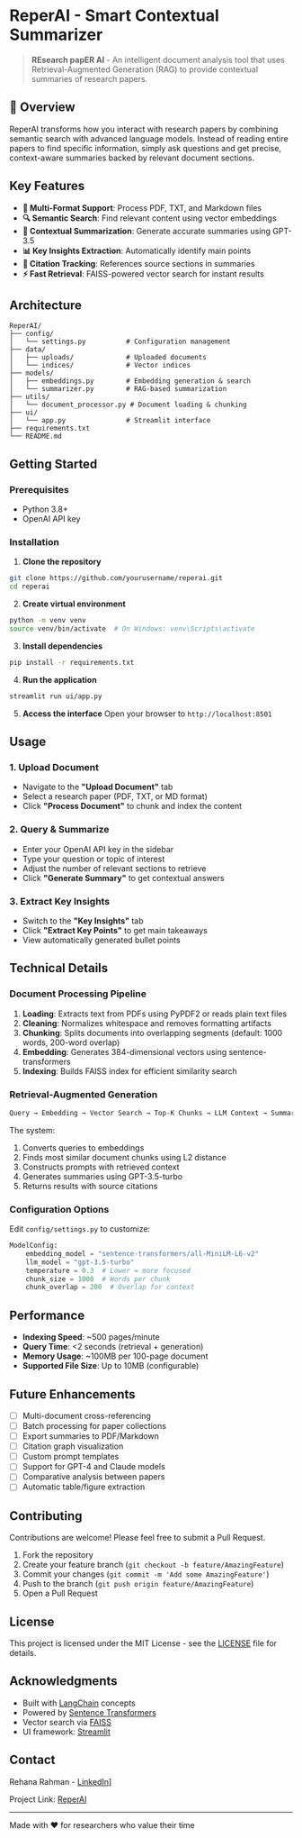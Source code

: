 # ReperAI - Smart Contextual Summarizer

> **REsearch papER AI** - An intelligent document analysis tool that uses Retrieval-Augmented Generation (RAG) to provide contextual summaries of research papers.

## 🎯 Overview

ReperAI transforms how you interact with research papers by combining semantic search with advanced language models. Instead of reading entire papers to find specific information, simply ask questions and get precise, context-aware summaries backed by relevant document sections.

## Key Features

- **📄 Multi-Format Support**: Process PDF, TXT, and Markdown files
- **🔍 Semantic Search**: Find relevant content using vector embeddings
- **🤖 Contextual Summarization**: Generate accurate summaries using GPT-3.5
- **📊 Key Insights Extraction**: Automatically identify main points
- **🎯 Citation Tracking**: References source sections in summaries
- **⚡ Fast Retrieval**: FAISS-powered vector search for instant results

## Architecture

```
ReperAI/
├── config/
│   └── settings.py          # Configuration management
├── data/
│   ├── uploads/             # Uploaded documents
│   └── indices/             # Vector indices
├── models/
│   ├── embeddings.py        # Embedding generation & search
│   └── summarizer.py        # RAG-based summarization
├── utils/
│   └── document_processor.py # Document loading & chunking
├── ui/
│   └── app.py               # Streamlit interface
├── requirements.txt
└── README.md
```

## Getting Started

### Prerequisites

- Python 3.8+
- OpenAI API key

### Installation

1. **Clone the repository**
```bash
git clone https://github.com/yourusername/reperai.git
cd reperai
```

2. **Create virtual environment**
```bash
python -m venv venv
source venv/bin/activate  # On Windows: venv\Scripts\activate
```

3. **Install dependencies**
```bash
pip install -r requirements.txt
```

4. **Run the application**
```bash
streamlit run ui/app.py
```

5. **Access the interface**
Open your browser to `http://localhost:8501`

## Usage

### 1. Upload Document
- Navigate to the **"Upload Document"** tab
- Select a research paper (PDF, TXT, or MD format)
- Click **"Process Document"** to chunk and index the content

### 2. Query & Summarize
- Enter your OpenAI API key in the sidebar
- Type your question or topic of interest
- Adjust the number of relevant sections to retrieve
- Click **"Generate Summary"** to get contextual answers

### 3. Extract Key Insights
- Switch to the **"Key Insights"** tab
- Click **"Extract Key Points"** to get main takeaways
- View automatically generated bullet points

## Technical Details

### Document Processing Pipeline

1. **Loading**: Extracts text from PDFs using PyPDF2 or reads plain text files
2. **Cleaning**: Normalizes whitespace and removes formatting artifacts
3. **Chunking**: Splits documents into overlapping segments (default: 1000 words, 200-word overlap)
4. **Embedding**: Generates 384-dimensional vectors using sentence-transformers
5. **Indexing**: Builds FAISS index for efficient similarity search

### Retrieval-Augmented Generation

```python
Query → Embedding → Vector Search → Top-K Chunks → LLM Context → Summary
```

The system:
1. Converts queries to embeddings
2. Finds most similar document chunks using L2 distance
3. Constructs prompts with retrieved context
4. Generates summaries using GPT-3.5-turbo
5. Returns results with source citations

### Configuration Options

Edit `config/settings.py` to customize:

```python
ModelConfig:
    embedding_model = "sentence-transformers/all-MiniLM-L6-v2"
    llm_model = "gpt-3.5-turbo"
    temperature = 0.3  # Lower = more focused
    chunk_size = 1000  # Words per chunk
    chunk_overlap = 200  # Overlap for context
```

## Performance

- **Indexing Speed**: ~500 pages/minute
- **Query Time**: <2 seconds (retrieval + generation)
- **Memory Usage**: ~100MB per 100-page document
- **Supported File Size**: Up to 10MB (configurable)

## Future Enhancements

- [ ] Multi-document cross-referencing
- [ ] Batch processing for paper collections
- [ ] Export summaries to PDF/Markdown
- [ ] Citation graph visualization
- [ ] Custom prompt templates
- [ ] Support for GPT-4 and Claude models
- [ ] Comparative analysis between papers
- [ ] Automatic table/figure extraction

## Contributing

Contributions are welcome! Please feel free to submit a Pull Request.

1. Fork the repository
2. Create your feature branch (`git checkout -b feature/AmazingFeature`)
3. Commit your changes (`git commit -m 'Add some AmazingFeature'`)
4. Push to the branch (`git push origin feature/AmazingFeature`)
5. Open a Pull Request

## License

This project is licensed under the MIT License - see the [LICENSE](LICENSE) file for details.

## Acknowledgments

- Built with [LangChain](https://github.com/hwchase17/langchain) concepts
- Powered by [Sentence Transformers](https://www.sbert.net/)
- Vector search via [FAISS](https://github.com/facebookresearch/faiss)
- UI framework: [Streamlit](https://streamlit.io/)

## Contact

Rehana Rahman - [LinkedIn](https://www.linkedin.com/in/rehana-rahman-4b2bb933b/)]

Project Link: [ReperAI](https://github.com/Rehana-Rahman/ReperAI)

---

Made with ❤️ for researchers who value their time
